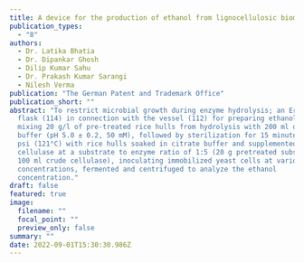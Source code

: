 ```yaml
---
title: A device for the production of ethanol from lignocellulosic biomass
publication_types:
  - "8"
authors:
  - Dr. Latika Bhatia
  - Dr. Dipankar Ghosh
  - Dilip Kumar Sahu
  - Dr. Prakash Kumar Sarangi
  - Nilesh Verma
publication: "The German Patent and Trademark Office"
publication_short: ""
abstract: "To restrict microbial growth during enzyme hydrolysis; an Erlenmeyer
  flask (114) in connection with the vessel (112) for preparing ethanol by
  mixing 20 g/l of pre-treated rice hulls from hydrolysis with 200 ml of citrate
  buffer (pH 5.0 ± 0.2, 50 mM), followed by sterilization for 15 minutes at 15
  psi (121°C) with rice hulls soaked in citrate buffer and supplemented with
  cellulase at a substrate to enzyme ratio of 1:5 (20 g pretreated substrate:
  100 ml crude cellulase), inoculating immobilized yeast cells at various
  concentrations, fermented and centrifuged to analyze the ethanol
  concentration."
draft: false
featured: true
image:
  filename: ""
  focal_point: ""
  preview_only: false
summary: ""
date: 2022-09-01T15:30:30.986Z
---
```

